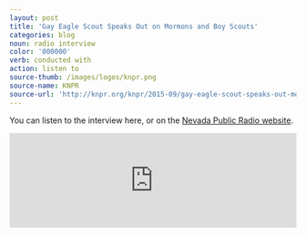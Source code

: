 ```yaml
---
layout: post
title: 'Gay Eagle Scout Speaks Out on Mormons and Boy Scouts'
categories: blog
noun: radio interview
color: '000000'
verb: conducted with
action: listen to
source-thumb: /images/logos/knpr.png
source-name: KNPR
source-url: 'http://knpr.org/knpr/2015-09/gay-eagle-scout-speaks-out-mormons-and-boy-scouts'
---
```


You can listen to the interview here, or on the [Nevada Public Radio website](http://knpr.org/knpr/2015-09/gay-eagle-scout-speaks-out-mormons-and-boy-scouts).

<iframe width="100%" height="166" scrolling="no" frameborder="no" src="https://w.soundcloud.com/player/?url=https%3A//api.soundcloud.com/tracks/222362635%3Fsecret_token%3Ds-smr5B&amp;color=ff5500&amp;auto_play=false&amp;hide_related=false&amp;show_comments=true&amp;show_user=true&amp;show_reposts=false"></iframe>

